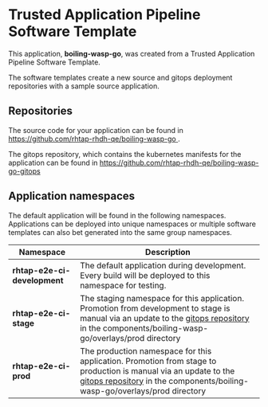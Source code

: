 # Trusted Application Pipeline Software Template

This application, **boiling-wasp-go**, was created from a Trusted Application Pipeline Software Template.

The software templates create a new source and gitops deployment repositories with a sample source application. 

## Repositories

The source code for your application can be found in [https://github.com/rhtap-rhdh-qe/boiling-wasp-go ](https://github.com/rhtap-rhdh-qe/boiling-wasp-go ).
 
The gitops repository, which contains the kubernetes manifests for the application can be found in 
[https://github.com/rhtap-rhdh-qe/boiling-wasp-go-gitops ](https://github.com/rhtap-rhdh-qe/boiling-wasp-go-gitops ) 

## Application namespaces 

The default application will be found in the following namespaces. Applications can be deployed into unique namespaces or multiple software templates can also bet generated into the same group namespaces.  

|  Namespace   |  Description   |  
| -------- | -------- |   
| **rhtap-e2e-ci-development** | The default application during development. Every build will be deployed to this namespace for testing. | 
| **rhtap-e2e-ci-stage** | The staging namespace for this application. Promotion from development to stage is manual via an update to the [gitops repository](https://github.com/rhtap-rhdh-qe/boiling-wasp-go-gitops ) in the components/boiling-wasp-go/overlays/prod directory |  
| **rhtap-e2e-ci-prod** | The production namespace for this application. Promotion from stage to production is manual via an update to the [gitops repository](https://github.com/rhtap-rhdh-qe/boiling-wasp-go-gitops ) in the components/boiling-wasp-go/overlays/prod directory | 